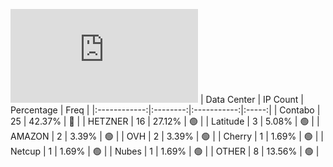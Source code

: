 ![Diagramm](https://github.com/111STAVR111/props/blob/main/Story/Decentralization/1/README.md)
| Data Center | IP Count | Percentage | Freq |
|:------------:|:--------:|:-----------:|:-----:|
| Contabo | 25 | 42.37% | 🔴 |
| HETZNER | 16 | 27.12% | 🟢 |
| Latitude | 3 | 5.08% | 🟢 |
| AMAZON | 2 | 3.39% | 🟢 |
| OVH | 2 | 3.39% | 🟢 |
| Cherry | 1 | 1.69% | 🟢 |
| Netcup | 1 | 1.69% | 🟢 |
| Nubes | 1 | 1.69% | 🟢 |
| OTHER | 8 | 13.56% | 🟢 |